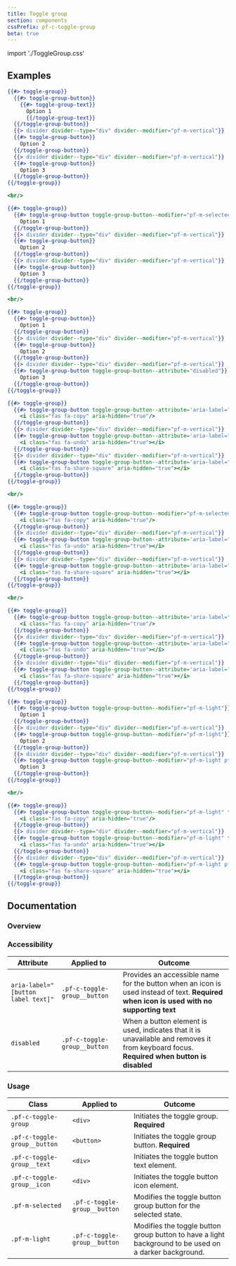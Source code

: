 ```yaml
---
title: Toggle group
section: components
cssPrefix: pf-c-toggle-group
beta: true
---
```


import './ToggleGroup.css'

## Examples
```hbs title=Default
{{#> toggle-group}}
  {{#> toggle-group-button}}
    {{#> toggle-group-text}}
      Option 1
      {{/toggle-group-text}}
  {{/toggle-group-button}}
  {{> divider divider--type="div" divider--modifier="pf-m-vertical"}}
  {{#> toggle-group-button}}
    Option 2
  {{/toggle-group-button}}
  {{> divider divider--type="div" divider--modifier="pf-m-vertical"}}
  {{#> toggle-group-button}}
    Option 3
  {{/toggle-group-button}}
{{/toggle-group}}

<br/>

{{#> toggle-group}}
  {{#> toggle-group-button toggle-group-button--modifier="pf-m-selected"}}
    Option 1
  {{/toggle-group-button}}
  {{> divider divider--type="div" divider--modifier="pf-m-vertical"}}
  {{#> toggle-group-button}}
    Option 2
  {{/toggle-group-button}}
  {{> divider divider--type="div" divider--modifier="pf-m-vertical"}}
  {{#> toggle-group-button}}
    Option 3
  {{/toggle-group-button}}
{{/toggle-group}}

<br/>

{{#> toggle-group}}
  {{#> toggle-group-button}}
    Option 1
  {{/toggle-group-button}}
  {{> divider divider--type="div" divider--modifier="pf-m-vertical"}}
  {{#> toggle-group-button}}
    Option 2
  {{/toggle-group-button}}
  {{> divider divider--type="div" divider--modifier="pf-m-vertical"}}
  {{#> toggle-group-button toggle-group-button--attribute="disabled"}}
    Option 3
  {{/toggle-group-button}}
{{/toggle-group}}
```

```hbs title=With-icon
{{#> toggle-group}}
  {{#> toggle-group-button toggle-group-button--attribute='aria-label="Copy button"'}}
    <i class="fas fa-copy" aria-hidden="true"/>
  {{/toggle-group-button}}
  {{> divider divider--type="div" divider--modifier="pf-m-vertical"}}
  {{#> toggle-group-button toggle-group-button--attribute='aria-label="Undo button"'}}
    <i class="fas fa-undo" aria-hidden="true"></i>
  {{/toggle-group-button}}
  {{> divider divider--type="div" divider--modifier="pf-m-vertical"}}
  {{#> toggle-group-button toggle-group-button--attribute='aria-label="Share button"'}}
    <i class="fas fa-share-square" aria-hidden="true"></i>
  {{/toggle-group-button}}
{{/toggle-group}}

<br/>

{{#> toggle-group}}
  {{#> toggle-group-button toggle-group-button--modifier="pf-m-selected" toggle-group-button--attribute='aria-label="Copy button"'}}
    <i class="fas fa-copy" aria-hidden="true"/>
  {{/toggle-group-button}}
  {{> divider divider--type="div" divider--modifier="pf-m-vertical"}}
  {{#> toggle-group-button toggle-group-button--attribute='aria-label="Undo button"'}}
    <i class="fas fa-undo" aria-hidden="true"></i>
  {{/toggle-group-button}}
  {{> divider divider--type="div" divider--modifier="pf-m-vertical"}}
  {{#> toggle-group-button toggle-group-button--attribute='aria-label="Share button"'}}
    <i class="fas fa-share-square" aria-hidden="true"></i>
  {{/toggle-group-button}}
{{/toggle-group}}

<br/>

{{#> toggle-group}}
  {{#> toggle-group-button toggle-group-button--attribute='aria-label="Copy button"'}}
    <i class="fas fa-copy" aria-hidden="true"/>
  {{/toggle-group-button}}
  {{> divider divider--type="div" divider--modifier="pf-m-vertical"}}
  {{#> toggle-group-button toggle-group-button--attribute='aria-label="Undo button"'}}
    <i class="fas fa-undo" aria-hidden="true"></i>
  {{/toggle-group-button}}
  {{> divider divider--type="div" divider--modifier="pf-m-vertical"}}
  {{#> toggle-group-button toggle-group-button--attribute='aria-label="Share button" disabled'}}
    <i class="fas fa-share-square" aria-hidden="true"></i>
  {{/toggle-group-button}}
{{/toggle-group}}
```

```hbs title=Light
{{#> toggle-group}}
  {{#> toggle-group-button toggle-group-button--modifier="pf-m-light"}}
    Option 1
  {{/toggle-group-button}}
  {{> divider divider--type="div" divider--modifier="pf-m-vertical"}}
  {{#> toggle-group-button toggle-group-button--modifier="pf-m-light"}}
    Option 2
  {{/toggle-group-button}}
  {{> divider divider--type="div" divider--modifier="pf-m-vertical"}}
  {{#> toggle-group-button toggle-group-button--modifier="pf-m-light pf-m-selected"}}
    Option 3
  {{/toggle-group-button}}
{{/toggle-group}}

<br/>

{{#> toggle-group}}
  {{#> toggle-group-button toggle-group-button--modifier="pf-m-light" toggle-group-button--attribute='aria-label="Copy button"'}}
    <i class="fas fa-copy" aria-hidden="true"/>
  {{/toggle-group-button}}
  {{> divider divider--type="div" divider--modifier="pf-m-vertical"}}
  {{#> toggle-group-button toggle-group-button--modifier="pf-m-light" toggle-group-button--attribute='aria-label="Undo button"'}}
    <i class="fas fa-undo" aria-hidden="true"></i>
  {{/toggle-group-button}}
  {{> divider divider--type="div" divider--modifier="pf-m-vertical"}}
  {{#> toggle-group-button toggle-group-button--modifier="pf-m-light pf-m-selected" toggle-group-button--attribute='aria-label="Share button"'}}
    <i class="fas fa-share-square" aria-hidden="true"></i>
  {{/toggle-group-button}}
{{/toggle-group}}
```


## Documentation
### Overview


### Accessibility
| Attribute | Applied to | Outcome |
| -- | -- | -- |
| `aria-label="[button label text]"` | `.pf-c-toggle-group__button` | Provides an accessible name for the button when an icon is used instead of text. **Required when icon is used with no supporting text** |
| `disabled` | `.pf-c-toggle-group__button` | When a button element is used, indicates that it is unavailable and removes it from keyboard focus. **Required when button is disabled** |

### Usage
| Class | Applied to | Outcome |
| -- | -- | -- |
| `.pf-c-toggle-group` | `<div>` | Initiates the toggle group. **Required** |
| `.pf-c-toggle-group__button` | `<button>` | Initiates the toggle group button. **Required** |
| `.pf-c-toggle-group__text` | `<div>` | Initiates the toggle button text element. |
| `.pf-c-toggle-group__icon` | `<div>` | Initiates the toggle button icon element. |
| `.pf-m-selected` | `.pf-c-toggle-group__button` | Modifies the toggle button group button for the selected state. |
| `.pf-m-light` | `.pf-c-toggle-group__button` | Modifies the toggle button group button to have a light background to be used on a darker background. |
